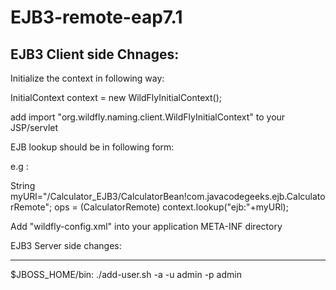 # EJB3-remote-eap7.1


EJB3 Client side Chnages:
-----------------------------------------------
Initialize the context in following way:

InitialContext context = new WildFlyInitialContext();

add import "org.wildfly.naming.client.WildFlyInitialContext" to your JSP/servlet

EJB lookup should be in following form:

e.g :

String myURl="/Calculator_EJB3/CalculatorBean!com.javacodegeeks.ejb.CalculatorRemote";
 ops = (CalculatorRemote)  context.lookup("ejb:"+myURl);

Add "wildfly-config.xml" into your application META-INF directory

<configuration>
  <jboss-ejb-client xmlns="urn:jboss:wildfly-client-ejb:3.0">
    <connections>
      <connection uri="remote+http://REMOTE-SERVER-IP:8080"/>
    </connections>
  </jboss-ejb-client>
  <authentication-client xmlns="urn:elytron:1.0">
    <authentication-rules>
      <rule use-configuration="ejb"/>
    </authentication-rules>
    <authentication-configurations>
      <configuration name="ejb">
        <set-user-name name="admin"/>
        <credentials>
          <clear-password password="admin"/>
        </credentials>
      </configuration>
    </authentication-configurations>
  </authentication-client>
</configuration>


EJB3 Server side changes:

-----------------------------------------------

$JBOSS_HOME/bin:  ./add-user.sh -a -u admin -p admin
